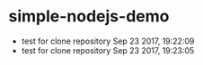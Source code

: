 # simple-nodejs-demo
* test for clone repository Sep 23 2017, 19:22:09
* test for clone repository Sep 23 2017, 19:23:05